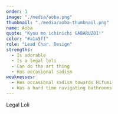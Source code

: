 ```yaml
---
order: 1
image: "./media/aoba.png"
thumbnail: "./media/aoba-thumbnail.png"
name: Aoba
quote: "Kyou mo ichinichi GABARUZOI!"
color: "#a1a5ff"
role: "Lead Char. Design"
strengths:
  - Is adorable
  - Is a legal loli
  - Can do the art thing
  - Has occasional sadism
weaknesses:
  - Has occasional sadism towards Hifumi
  - Has a hard time navigating bathrooms
---
```


Legal Loli
